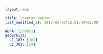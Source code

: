 ```yaml
---
layout: map

title: Lazarev kanjon
last_modified_at: 2018-05-20T16:01:49+02:00

WDPA: [388851]
geoSrbija:
  L1_183: [101]
  L1_362: [19]
---
```

